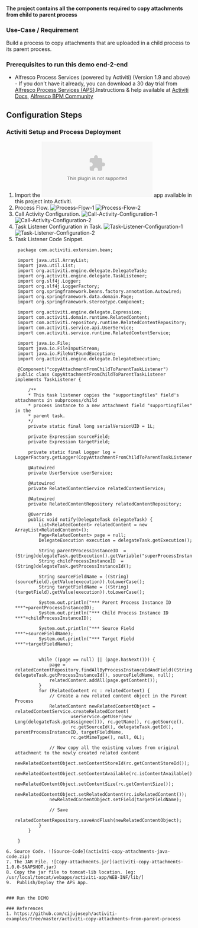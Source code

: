 #### The project contains all the components required to copy attachments from child to parent process

### Use-Case / Requirement
Build a process to copy attachments that are uploaded in a child process to its parent process.


### Prerequisites to run this demo end-2-end

* Alfresco Process Services (powered by Activiti) (Version 1.9 and above) - If you don't have it already, you can download a 30 day trial from [Alfresco Process Services (APS)](https://www.alfresco.com/products/business-process-management/alfresco-activiti).Instructions & help available at [Activiti Docs](http://docs.alfresco.com/activiti/docs/), [Alfresco BPM Community](https://community.alfresco.com/community/bpm)


## Configuration Steps

### Activiti Setup and Process Deployment
1. Import the ![Call-Activity-Tester.zip](Call-Activity-Tester.zip) app available in this project into Activiti.
2. Process Flow. ![Process-Flow-1](Process-Flow-1.png) ![Process-Flow-2](Process-Flow-2.png)
3. Call Activity Configuration.   ![Call-Activity-Configuration-1](Call-Activity-Configuration-1.png)  ![Call-Activity-Configuration-2](Call-Activity-Configuration-2.png)
4. Task Listener Configuration in Task. ![Task-Listener-Configuration-1](Task-Listener-Configuration-1.png)![Task-Listener-Configuration-2](Task-Listener-Configuration-2.png)
5. Task Listener Code Snippet. 
   ```
    package com.activiti.extension.bean;

    import java.util.ArrayList;
    import java.util.List;
    import org.activiti.engine.delegate.DelegateTask;
    import org.activiti.engine.delegate.TaskListener;
    import org.slf4j.Logger;
    import org.slf4j.LoggerFactory;
    import org.springframework.beans.factory.annotation.Autowired;
    import org.springframework.data.domain.Page;
    import org.springframework.stereotype.Component;

    import org.activiti.engine.delegate.Expression;
    import com.activiti.domain.runtime.RelatedContent;
    import com.activiti.repository.runtime.RelatedContentRepository;
    import com.activiti.service.api.UserService;
    import com.activiti.service.runtime.RelatedContentService;

    import java.io.File;
    import java.io.FileInputStream;
    import java.io.FileNotFoundException;
    import org.activiti.engine.delegate.DelegateExecution;

    @Component("copyAttachmentFromChildToParentTaskListener")
    public class CopyAttachmentFromChildToParentTaskListener implements TaskListener {

        /**
        * This task listener copies the "supportingfiles" field's attachments in subprocess/child
        * process instance to a new attachment field "supportingfiles" in the
        * parent task.
        */
        private static final long serialVersionUID = 1L;
        
        private Expression sourceField;
        private Expression targetField;

        private static final Logger log = LoggerFactory.getLogger(CopyAttachmentFromChildToParentTaskListener.class);

        @Autowired
        private UserService userService;

        @Autowired
        private RelatedContentService relatedContentService;

        @Autowired
        private RelatedContentRepository relatedContentRepository;

        @Override
        public void notify(DelegateTask delegateTask) {
            List<RelatedContent> relatedContent = new ArrayList<RelatedContent>();
            Page<RelatedContent> page = null;
            DelegateExecution execution = delegateTask.getExecution();

            String parentProcessInstanceID  = (String)delegateTask.getExecution().getVariable("superProcessInstanceId");
            String childProcessInstanceID  = (String)delegateTask.getProcessInstanceId();
            
            String sourceFieldName = ((String)(sourceField).getValue(execution)).toLowerCase();
            String targetFieldName = ((String)(targetField).getValue(execution)).toLowerCase();

            System.out.println("*** Parent Process Instance ID ***"+parentProcessInstanceID);
            System.out.println("*** Child Process Instance ID ***"+childProcessInstanceID);
            
            System.out.println("*** Source Field ***"+sourceFieldName);
            System.out.println("*** Target Field ***"+targetFieldName);
            
            
            while ((page == null) || (page.hasNext())) {
                page = relatedContentRepository.findAllByProcessInstanceIdAndField((String) delegateTask.getProcessInstanceId(), sourceFieldName, null);
                relatedContent.addAll(page.getContent());
            }
            for (RelatedContent rc : relatedContent) {
                // Create a new related content object in the Parent Process
                RelatedContent newRelatedContentObject = relatedContentService.createRelatedContent(
                        userService.getUser(new Long(delegateTask.getAssignee())), rc.getName(), rc.getSource(),
                        rc.getSourceId(), delegateTask.getId(), parentProcessInstanceID, targetFieldName,
                        rc.getMimeType(), null, 0L);
                
                // Now copy all the existing values from original attachment to the newly created related content
                newRelatedContentObject.setContentStoreId(rc.getContentStoreId());
                newRelatedContentObject.setContentAvailable(rc.isContentAvailable());
                newRelatedContentObject.setContentSize(rc.getContentSize());
                newRelatedContentObject.setRelatedContent(rc.isRelatedContent());
                newRelatedContentObject.setField(targetFieldName);
                
                // Save
                relatedContentRepository.saveAndFlush(newRelatedContentObject);
            }
        }

    }
```
6. Source Code. ![Source-Code](activiti-copy-attachments-java-code.zip)
7. The JAR File. ![Copy-attachments.jar](activiti-copy-attachments-1.0.0-SNAPSHOT.jar)
8. Copy the jar file to tomcat-lib location. [eg: /usr/local/tomcat/webapps/activiti-app/WEB-INF/lib/]
9.  Publish/Deploy the APS App.


### Run the DEMO

### References
1. https://github.com/cijujoseph/activiti-examples/tree/master/activiti-copy-attachments-from-parent-process
